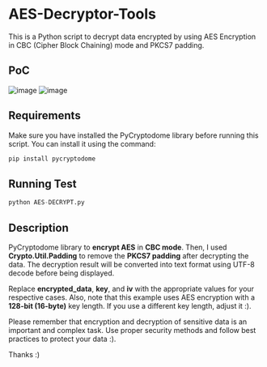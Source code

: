 # AES-Decryptor-Tools
This is a Python script to decrypt data encrypted by using AES Encryption in CBC (Cipher Block Chaining) mode and PKCS7 padding.

## PoC
![image](https://github.com/isthofa-source/AES-Decryptor-Tools/assets/75401288/44e3fe6e-1560-4018-b55c-89c39888710d)
![image](https://github.com/isthofa-source/AES-Decryptor-Tools/assets/75401288/f15ef0e3-ca9f-4cba-937f-ad8142c71bd5)

## Requirements
Make sure you have installed the PyCryptodome library before running this script. You can install it using the command:
```py
pip install pycryptodome
```
## Running Test
```py
python AES-DECRYPT.py
```
## Description
PyCryptodome library to **encrypt AES** in **CBC mode**. Then, I used **Crypto.Util.Padding** to remove the **PKCS7 padding** after decrypting the data. The decryption result will be converted into text format using UTF-8 decode before being displayed.

Replace **encrypted_data**, **key**, and **iv** with the appropriate values for your respective cases. Also, note that this example uses AES encryption with a **128-bit (16-byte)** key length. If you use a different key length, adjust it :).

Please remember that encryption and decryption of sensitive data is an important and complex task. Use proper security methods and follow best practices to protect your data :).

Thanks :)

